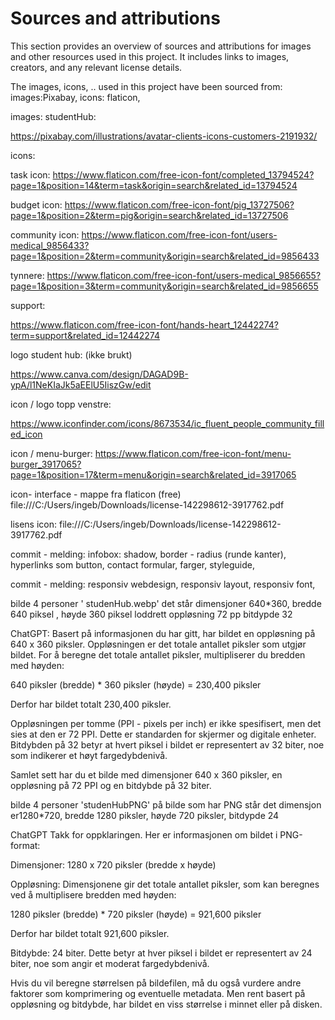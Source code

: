 # Sources and attributions

This section provides an overview of sources and attributions for images and other resources used in this project. It includes links to images, creators, and any relevant license details.



The images, icons, .. used in this project have been sourced from: 
images:Pixabay, 
icons: flaticon, 

images:
 studentHub:

 https://pixabay.com/illustrations/avatar-clients-icons-customers-2191932/
 <!-- Image by <a href="https://pixabay.com/users/coffeebeanworks-558718/?utm_source=link-attribution&utm_medium=referral&utm_campaign=image&utm_content=2191932">Coffee Bean</a> from <a href="https://pixabay.com//?utm_source=link-attribution&utm_medium=referral&utm_campaign=image&utm_content=2191932">Pixabay</a>
  -->

 <!-- Lisensen for dette bilde:
 Ifølge Pixabay-lisensen trenger ikke attribusjonen "Image by Coffee Bean from Pixabay" å vises direkte på nettsiden der bildet er brukt. Lisensen angir at du må gi attribusjon når du bruker bildene, men det spesifiserer ikke på hvilken måte dette må gjøres.

Så, det er tilstrekkelig å inkludere attribusjonen i HTML-koden, slik du har gjort med alt-attributtet for bildet. Dette oppfyller kravene til Pixabay-lisensen selv om attribusjonen ikke er synlig for brukeren på nettsiden. -->

 icons: 

task icon: 
https://www.flaticon.com/free-icon-font/completed_13794524?page=1&position=14&term=task&origin=search&related_id=13794524

budget icon:
https://www.flaticon.com/free-icon-font/pig_13727506?page=1&position=2&term=pig&origin=search&related_id=13727506

community icon:
https://www.flaticon.com/free-icon-font/users-medical_9856433?page=1&position=2&term=community&origin=search&related_id=9856433

tynnere:
https://www.flaticon.com/free-icon-font/users-medical_9856655?page=1&position=3&term=community&origin=search&related_id=9856655

support:

https://www.flaticon.com/free-icon-font/hands-heart_12442274?term=support&related_id=12442274

logo student hub: (ikke brukt)

https://www.canva.com/design/DAGAD9B-ypA/l1NeKIaJk5aEElU5IiszGw/edit

icon / logo topp venstre:

https://www.iconfinder.com/icons/8673534/ic_fluent_people_community_filled_icon

icon / menu-burger:
https://www.flaticon.com/free-icon-font/menu-burger_3917065?page=1&position=17&term=menu&origin=search&related_id=3917065

icon- interface - mappe fra flaticon (free)
file:///C:/Users/ingeb/Downloads/license-142298612-3917762.pdf


lisens icon:
file:///C:/Users/ingeb/Downloads/license-142298612-3917762.pdf


commit - melding:
infobox: shadow, border - radius (runde kanter), hyperlinks som button, contact formular, farger, styleguide, 

commit - melding:
responsiv webdesign, responsiv layout, responsiv font, 



bilde 4 personer ' studenHub.webp' 
det står dimensjoner 640*360, bredde 640 piksel , høyde 360 piksel loddrett oppløsning 72 pp bitdypde 32

ChatGPT:
Basert på informasjonen du har gitt, har bildet en oppløsning på 640 x 360 piksler. Oppløsningen er det totale antallet piksler som utgjør bildet. For å beregne det totale antallet piksler, multipliserer du bredden med høyden:

640 piksler (bredde) * 360 piksler (høyde) = 230,400 piksler

Derfor har bildet totalt 230,400 piksler.

Oppløsningen per tomme (PPI - pixels per inch) er ikke spesifisert, men det sies at den er 72 PPI. Dette er standarden for skjermer og digitale enheter. Bitdybden på 32 betyr at hvert piksel i bildet er representert av 32 biter, noe som indikerer et høyt fargedybdenivå.

Samlet sett har du et bilde med dimensjoner 640 x 360 piksler, en oppløsning på 72 PPI og en bitdybde på 32 biter.




bilde 4 personer 'studenHubPNG'
på bilde som har PNG står det 
dimensjon er1280*720, bredde 1280 piksler, høyde 720 piksler, bitdypde 24

ChatGPT
Takk for oppklaringen. Her er informasjonen om bildet i PNG-format:

Dimensjoner: 1280 x 720 piksler (bredde x høyde)

Oppløsning: Dimensjonene gir det totale antallet piksler, som kan beregnes ved å multiplisere bredden med høyden:

1280 piksler (bredde) * 720 piksler (høyde) = 921,600 piksler

Derfor har bildet totalt 921,600 piksler.

Bitdybde: 24 biter. Dette betyr at hver piksel i bildet er representert av 24 biter, noe som angir et moderat fargedybdenivå.

Hvis du vil beregne størrelsen på bildefilen, må du også vurdere andre faktorer som komprimering og eventuelle metadata. Men rent basert på oppløsning og bitdybde, har bildet en viss størrelse i minnet eller på disken.
